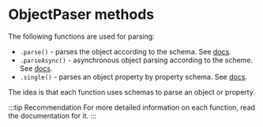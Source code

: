 # ObjectPaser methods

The following functions are used for parsing:

- `.parse()` - parses the object according to the schema. See [docs](../../api/parse.md).
- `.parseAsync()` - asynchronous object parsing according to the scheme. See [docs](../../api/parse-async.md).
- `.single()` - parses an object property by property schema. See [docs](../../api/single.md).

The idea is that each function uses schemas to parse an object or property.

:::tip Recommendation
For more detailed information on each function, read the documentation for it.
:::
